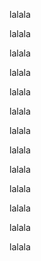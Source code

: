 

lalala

lalala

lalala

lalala

lalala

lalala

lalala

lalala

lalala

lalala

lalala

lalala

lalala

